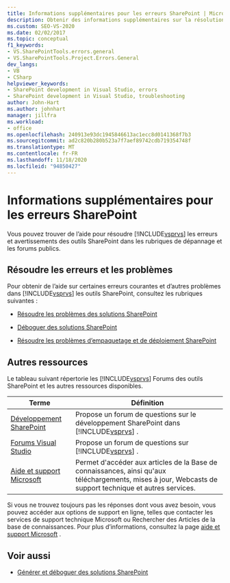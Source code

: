 ```yaml
---
title: Informations supplémentaires pour les erreurs SharePoint | Microsoft Docs
description: Obtenir des informations supplémentaires sur la résolution des erreurs et des avertissements qui se produisent dans les outils SharePoint de Visual Studio.
ms.custom: SEO-VS-2020
ms.date: 02/02/2017
ms.topic: conceptual
f1_keywords:
- VS.SharePointTools.errors.general
- VS.SharePointTools.Project.Errors.General
dev_langs:
- VB
- CSharp
helpviewer_keywords:
- SharePoint development in Visual Studio, errors
- SharePoint development in Visual Studio, troubleshooting
author: John-Hart
ms.author: johnhart
manager: jillfra
ms.workload:
- office
ms.openlocfilehash: 240913e93dc1945846613ac1ecc8d0141368f7b3
ms.sourcegitcommit: ad2c820b280b523a7f7aef89742cdb719354748f
ms.translationtype: MT
ms.contentlocale: fr-FR
ms.lasthandoff: 11/18/2020
ms.locfileid: "94850427"
---
```

# <a name="additional-information-for-sharepoint-errors"></a>Informations supplémentaires pour les erreurs SharePoint
  Vous pouvez trouver de l’aide pour résoudre [!INCLUDE[vsprvs](../sharepoint/includes/vsprvs-md.md)] les erreurs et avertissements des outils SharePoint dans les rubriques de dépannage et les forums publics.

## <a name="troubleshoot-errors-and-issues"></a>Résoudre les erreurs et les problèmes
 Pour obtenir de l’aide sur certaines erreurs courantes et d’autres problèmes dans [!INCLUDE[vsprvs](../sharepoint/includes/vsprvs-md.md)] les outils SharePoint, consultez les rubriques suivantes :

- [Résoudre les problèmes des solutions SharePoint](../sharepoint/troubleshooting-sharepoint-solutions.md)

- [Déboguer des solutions SharePoint](../sharepoint/debugging-sharepoint-solutions.md)

- [Résoudre les problèmes d’empaquetage et de déploiement SharePoint](../sharepoint/troubleshooting-sharepoint-packaging-and-deployment.md)

## <a name="other-resources"></a>Autres ressources
 Le tableau suivant répertorie les [!INCLUDE[vsprvs](../sharepoint/includes/vsprvs-md.md)] Forums des outils SharePoint et les autres ressources disponibles.

|Terme|Définition|
|----------|----------------|
|[Développement SharePoint](https://social.msdn.microsoft.com/Forums/office/home?forum=sharepointdevelopmentprevious)|Propose un forum de questions sur le développement SharePoint dans [!INCLUDE[vsprvs](../sharepoint/includes/vsprvs-md.md)] .|
|[Forums Visual Studio](https://social.msdn.microsoft.com/Forums/vstudio/home?category=visualstudio)|Propose un forum de questions sur [!INCLUDE[vsprvs](../sharepoint/includes/vsprvs-md.md)] .|
|[Aide et support Microsoft](https://support.microsoft.com/)|Permet d'accéder aux articles de la Base de connaissances, ainsi qu'aux téléchargements, mises à jour, Webcasts de support technique et autres services.|

 Si vous ne trouvez toujours pas les réponses dont vous avez besoin, vous pouvez accéder aux options de support en ligne, telles que contacter les services de support technique Microsoft ou Rechercher des Articles de la base de connaissances. Pour plus d’informations, consultez la page [aide et support Microsoft](https://support.microsoft.com/) .

## <a name="see-also"></a>Voir aussi
- [Générer et déboguer des solutions SharePoint](../sharepoint/building-and-debugging-sharepoint-solutions.md)
